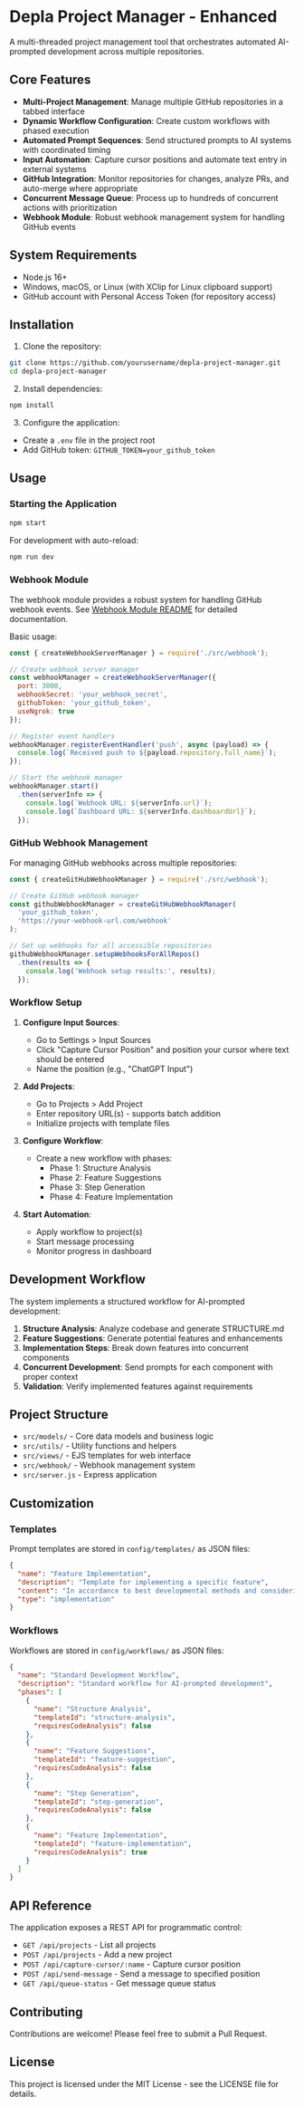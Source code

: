 # Depla Project Manager - Enhanced

A multi-threaded project management tool that orchestrates automated AI-prompted development across multiple repositories.

## Core Features

- **Multi-Project Management**: Manage multiple GitHub repositories in a tabbed interface
- **Dynamic Workflow Configuration**: Create custom workflows with phased execution
- **Automated Prompt Sequences**: Send structured prompts to AI systems with coordinated timing
- **Input Automation**: Capture cursor positions and automate text entry in external systems
- **GitHub Integration**: Monitor repositories for changes, analyze PRs, and auto-merge where appropriate
- **Concurrent Message Queue**: Process up to hundreds of concurrent actions with prioritization
- **Webhook Module**: Robust webhook management system for handling GitHub events

## System Requirements

- Node.js 16+
- Windows, macOS, or Linux (with XClip for Linux clipboard support)
- GitHub account with Personal Access Token (for repository access)

## Installation

1. Clone the repository:
```bash
git clone https://github.com/yourusername/depla-project-manager.git
cd depla-project-manager
```

2. Install dependencies:
```bash
npm install
```

3. Configure the application:
- Create a `.env` file in the project root 
- Add GitHub token: `GITHUB_TOKEN=your_github_token`

## Usage

### Starting the Application

```bash
npm start
```

For development with auto-reload:
```bash
npm run dev
```

### Webhook Module

The webhook module provides a robust system for handling GitHub webhook events. See [Webhook Module README](src/webhook/README-consolidated.md) for detailed documentation.

Basic usage:

```javascript
const { createWebhookServerManager } = require('./src/webhook');

// Create webhook server manager
const webhookManager = createWebhookServerManager({
  port: 3000,
  webhookSecret: 'your_webhook_secret',
  githubToken: 'your_github_token',
  useNgrok: true
});

// Register event handlers
webhookManager.registerEventHandler('push', async (payload) => {
  console.log(`Received push to ${payload.repository.full_name}`);
});

// Start the webhook manager
webhookManager.start()
  .then(serverInfo => {
    console.log(`Webhook URL: ${serverInfo.url}`);
    console.log(`Dashboard URL: ${serverInfo.dashboardUrl}`);
  });
```

### GitHub Webhook Management

For managing GitHub webhooks across multiple repositories:

```javascript
const { createGitHubWebhookManager } = require('./src/webhook');

// Create GitHub webhook manager
const githubWebhookManager = createGitHubWebhookManager(
  'your_github_token',
  'https://your-webhook-url.com/webhook'
);

// Set up webhooks for all accessible repositories
githubWebhookManager.setupWebhooksForAllRepos()
  .then(results => {
    console.log('Webhook setup results:', results);
  });
```

### Workflow Setup

1. **Configure Input Sources**:
   - Go to Settings > Input Sources
   - Click "Capture Cursor Position" and position your cursor where text should be entered
   - Name the position (e.g., "ChatGPT Input")

2. **Add Projects**:
   - Go to Projects > Add Project
   - Enter repository URL(s) - supports batch addition
   - Initialize projects with template files

3. **Configure Workflow**:
   - Create a new workflow with phases:
     - Phase 1: Structure Analysis
     - Phase 2: Feature Suggestions
     - Phase 3: Step Generation
     - Phase 4: Feature Implementation

4. **Start Automation**:
   - Apply workflow to project(s)
   - Start message processing
   - Monitor progress in dashboard

## Development Workflow

The system implements a structured workflow for AI-prompted development:

1. **Structure Analysis**: Analyze codebase and generate STRUCTURE.md
2. **Feature Suggestions**: Generate potential features and enhancements
3. **Implementation Steps**: Break down features into concurrent components
4. **Concurrent Development**: Send prompts for each component with proper context
5. **Validation**: Verify implemented features against requirements

## Project Structure

- `src/models/` - Core data models and business logic
- `src/utils/` - Utility functions and helpers
- `src/views/` - EJS templates for web interface
- `src/webhook/` - Webhook management system
- `src/server.js` - Express application

## Customization

### Templates

Prompt templates are stored in `config/templates/` as JSON files:

```json
{
  "name": "Feature Implementation",
  "description": "Template for implementing a specific feature",
  "content": "In accordance to best developmental methods and considering all correspondent code context -> Implement {{featureName}}\n\n{{featureDescription}}\n\n{{featureRequirements}}\n\nhave in mind that there are other concurrently developed correspondent features therefore you should carefully align with requirements of the feature",
  "type": "implementation"
}
```

### Workflows

Workflows are stored in `config/workflows/` as JSON files:

```json
{
  "name": "Standard Development Workflow",
  "description": "Standard workflow for AI-prompted development",
  "phases": [
    {
      "name": "Structure Analysis",
      "templateId": "structure-analysis",
      "requiresCodeAnalysis": false
    },
    {
      "name": "Feature Suggestions",
      "templateId": "feature-suggestion",
      "requiresCodeAnalysis": false
    },
    {
      "name": "Step Generation",
      "templateId": "step-generation",
      "requiresCodeAnalysis": false
    },
    {
      "name": "Feature Implementation",
      "templateId": "feature-implementation",
      "requiresCodeAnalysis": true
    }
  ]
}
```

## API Reference

The application exposes a REST API for programmatic control:

- `GET /api/projects` - List all projects
- `POST /api/projects` - Add a new project
- `POST /api/capture-cursor/:name` - Capture cursor position
- `POST /api/send-message` - Send a message to specified position
- `GET /api/queue-status` - Get message queue status

## Contributing

Contributions are welcome! Please feel free to submit a Pull Request.

## License

This project is licensed under the MIT License - see the LICENSE file for details.
